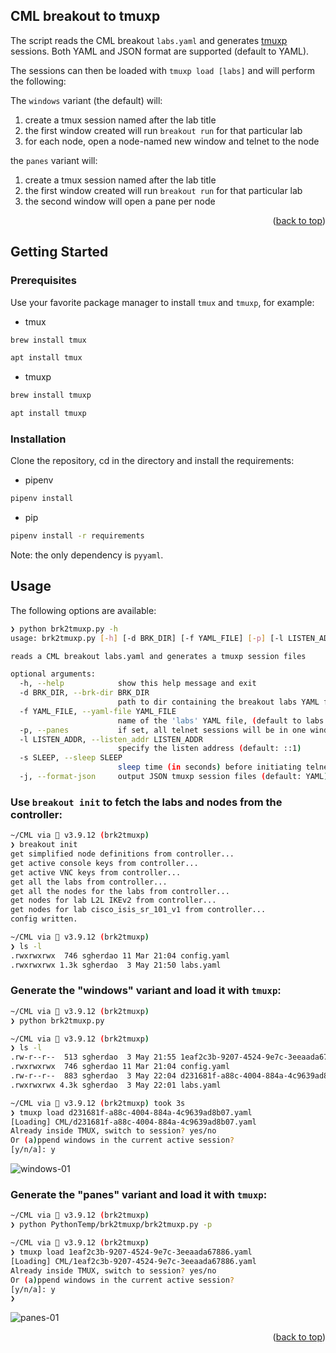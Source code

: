 ## CML breakout to tmuxp

The script reads the CML breakout `labs.yaml` and generates [tmuxp](https://github.com/tmux-python/tmuxp) sessions.
Both YAML and JSON format are supported (default to YAML).

The sessions can then be loaded with `tmuxp load [labs]` and will perform the following:

The `windows` variant (the default) will:

1. create a tmux session named after the lab title
2. the first window created will run `breakout run` for that particular lab
3. for each node, open a node-named new window and telnet to the node

the `panes` variant will:

1. create a tmux session named after the lab title
2. the first window created will run `breakout run` for that particular lab
3. the second window will open a pane per node

<p align="right">(<a href="#top">back to top</a>)</p>

## Getting Started

### Prerequisites

Use your favorite package manager to install `tmux` and `tmuxp`, for example:

- tmux

```sh
brew install tmux
```

```sh
apt install tmux
```

- tmuxp

```sh
brew install tmuxp
```

```sh
apt install tmuxp
```

### Installation

Clone the repository, cd in the directory and install the requirements:

- pipenv

```sh
pipenv install
```

- pip

```sh
pipenv install -r requirements
```

Note: the only dependency is `pyyaml`.

## Usage

The following options are available:

```sh
❯ python brk2tmuxp.py -h
usage: brk2tmuxp.py [-h] [-d BRK_DIR] [-f YAML_FILE] [-p] [-l LISTEN_ADDR] [-s SLEEP] [-j]

reads a CML breakout labs.yaml and generates a tmuxp session files

optional arguments:
  -h, --help            show this help message and exit
  -d BRK_DIR, --brk-dir BRK_DIR
                        path to dir containing the breakout labs YAML files (default:: current directory)
  -f YAML_FILE, --yaml-file YAML_FILE
                        name of the 'labs' YAML file, (default to labs.yaml)
  -p, --panes           if set, all telnet sessions will be in one window (default: each telnet session has its own window)
  -l LISTEN_ADDR, --listen_addr LISTEN_ADDR
                        specify the listen address (default: ::1)
  -s SLEEP, --sleep SLEEP
                        sleep time (in seconds) before initiating telnet session (default: 3)
  -j, --format-json     output JSON tmuxp session files (default: YAML)
```

### Use `breakout init` to fetch the labs and nodes from the controller:

```sh
~/CML via 🐍 v3.9.12 (brk2tmuxp)
❯ breakout init
get simplified node definitions from controller...
get active console keys from controller...
get active VNC keys from controller...
get all the labs from controller...
get all the nodes for the labs from controller...
get nodes for lab L2L IKEv2 from controller...
get nodes for lab cisco_isis_sr_101_v1 from controller...
config written.

~/CML via 🐍 v3.9.12 (brk2tmuxp)
❯ ls -l
.rwxrwxrwx  746 sgherdao 11 Mar 21:04 config.yaml
.rwxrwxrwx 1.3k sgherdao  3 May 21:50 labs.yaml
```

### Generate the "windows" variant and load it with `tmuxp`:

```sh
~/CML via 🐍 v3.9.12 (brk2tmuxp)
❯ python brk2tmuxp.py

~/CML via 🐍 v3.9.12 (brk2tmuxp)
❯ ls -l
.rw-r--r--  513 sgherdao  3 May 21:55 1eaf2c3b-9207-4524-9e7c-3eeaada67886.yaml
.rwxrwxrwx  746 sgherdao 11 Mar 21:04 config.yaml
.rw-r--r--  883 sgherdao  3 May 22:04 d231681f-a88c-4004-884a-4c9639ad8b07.yaml
.rwxrwxrwx 4.3k sgherdao  3 May 22:01 labs.yaml

~/CML via 🐍 v3.9.12 (brk2tmuxp) took 3s
❯ tmuxp load d231681f-a88c-4004-884a-4c9639ad8b07.yaml
[Loading] CML/d231681f-a88c-4004-884a-4c9639ad8b07.yaml
Already inside TMUX, switch to session? yes/no
Or (a)ppend windows in the current active session?
[y/n/a]: y
```

![windows-01](https://github.com/sgherdao/cml-community/blob/master/scripts/brk2tmuxp/windows-01.jpg?raw=true)

### Generate the "panes" variant and load it with `tmuxp`:

```sh
~/CML via 🐍 v3.9.12 (brk2tmuxp)
❯ python PythonTemp/brk2tmuxp/brk2tmuxp.py -p

~/CML via 🐍 v3.9.12 (brk2tmuxp)
❯ tmuxp load 1eaf2c3b-9207-4524-9e7c-3eeaada67886.yaml
[Loading] CML/1eaf2c3b-9207-4524-9e7c-3eeaada67886.yaml
Already inside TMUX, switch to session? yes/no
Or (a)ppend windows in the current active session?
[y/n/a]: y
❯
```

![panes-01](https://github.com/sgherdao/cml-community/blob/master/scripts/brk2tmuxp/panes-01.jpg?raw=true)

<p align="right">(<a href="#top">back to top</a>)</p>
